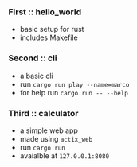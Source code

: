 ### First :: hello_world
- basic setup for rust
- includes Makefile 

### Second :: cli
- a basic cli 
- run `cargo run play --name=marco` 
- for help run `cargo run -- --help`

### Third :: calculator 
- a simple web app
- made using `actix_web`
- run `cargo run`
- avaialble at `127.0.0.1:8080`
